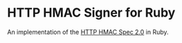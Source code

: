 # HTTP HMAC Signer for Ruby

An implementation of the [HTTP HMAC Spec 2.0](https://github.com/acquia/http-hmac-spec)
in Ruby.

